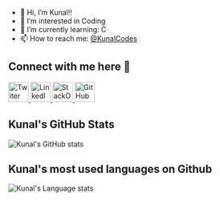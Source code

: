 - 👋 Hi, I’m Kunal!!
- 👀 I’m interested in Coding
- 🌱 I’m currently learning: C
- 📫 How to reach me: [@KunalCodes](https://twitter.com/KunalCodes)

## Connect with me here 🤝

<a href="https://twitter.com/KunalCodes" alt="@KunalCodes">
  <img            src="https://camo.githubusercontent.com/35b0b8bfbd8840f35607fb56ad0a139047fd5d6e09ceb060c5c6f0a5abd1044c/68747470733a2f2f6564656e742e6769746875622e696f2f537570657254696e7949636f6e732f696d616765732f7376672f747769747465722e737667" width="40px" alt="Twiter">
 </a>

<a href="https://www.linkedin.com/in/kunal-chaudhari-657386219/" alt="Kunal Chaudhari">
  <img    src="https://camo.githubusercontent.com/c8a9c5b414cd812ad6a97a46c29af67239ddaeae08c41724ff7d945fb4c047e5/68747470733a2f2f6564656e742e6769746875622e696f2f537570657254696e7949636f6e732f696d616765732f7376672f6c696e6b6564696e2e737667" width="40px" alt="LinkedIn">
</a>

<a href="https://stackoverflow.com/users/17241439/kunal" alt="kunal">
  <img src="https://camo.githubusercontent.com/ad1dcdc76b0be1423e54a791d31311e91e8e89bb8492be214cfc3390e24c323d/68747470733a2f2f6564656e742e6769746875622e696f2f537570657254696e7949636f6e732f696d616765732f7376672f737461636b6f766572666c6f772e737667" width="40px" alt="StackOverFlow">

<a href="https://github.com/kc-codes" alt="kc-codes">
  <img src="https://camo.githubusercontent.com/b079fe922f00c4b86f1b724fbc2e8141c468794ce8adbc9b7456e5e1ad09c622/68747470733a2f2f6564656e742e6769746875622e696f2f537570657254696e7949636f6e732f696d616765732f7376672f6769746875622e737667" width="40px" alt="GitHub">
  </a>
 
 
## Kunal's GitHub Stats
  ![Kunal's GitHub stats](https://github-readme-stats.vercel.app/api?username=kc-codes&show_icons=true&theme=monokai&hide_title=true)
  
  
## Kunal's most used languages on Github
  ![Kunal's Language stats](https://github-readme-stats.vercel.app/api/top-langs?username=kc-codes&show_icons=true&locale=en&layout=compact&theme=monokai)
